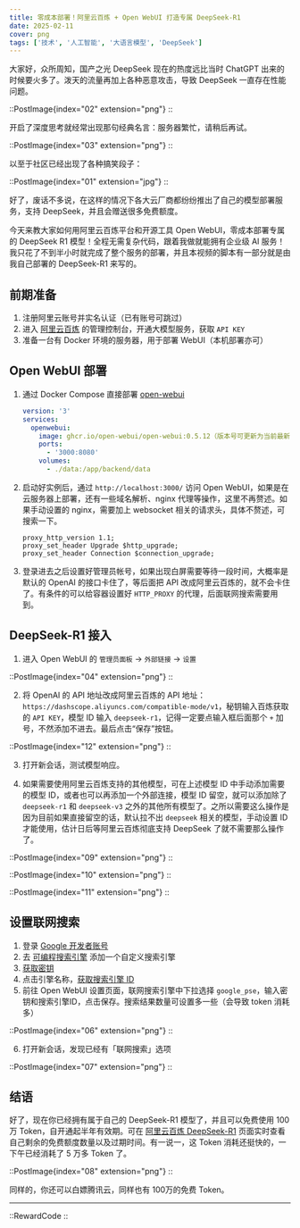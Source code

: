 ```yaml
---
title: 零成本部署！阿里云百炼 + Open WebUI 打造专属 DeepSeek-R1
date: 2025-02-11
cover: png
tags: ['技术', '人工智能', '大语言模型', 'DeepSeek']
---
```


大家好，众所周知，国产之光 DeepSeek 现在的热度远比当时 ChatGPT 出来的时候要火多了。泼天的流量再加上各种恶意攻击，导致 DeepSeek 一直存在性能问题。

::PostImage{index="02" extension="png"}
::

开启了深度思考就经常出现那句经典名言：服务器繁忙，请稍后再试。

::PostImage{index="03" extension="png"}
::

以至于社区已经出现了各种搞笑段子：

::PostImage{index="01" extension="jpg"}
::

好了，废话不多说，在这样的情况下各大云厂商都纷纷推出了自己的模型部署服务，支持 DeepSeek，并且会赠送很多免费额度。

今天来教大家如何用阿里云百炼平台和开源工具 Open WebUI，零成本部署专属的 DeepSeek R1 模型！全程无需复杂代码，跟着我做就能拥有企业级 AI 服务！我只花了不到半小时就完成了整个服务的部署，并且本视频的脚本有一部分就是由我自己部署的 DeepSeek-R1 来写的。

## 前期准备

1. 注册阿里云账号并实名认证（已有账号可跳过）
2. 进入 [阿里云百炼](https://www.aliyun.com/product/bailian) 的管理控制台，开通大模型服务，获取 `API KEY`
3. 准备一台有 Docker 环境的服务器，用于部署 WebUI（本机部署亦可）

## Open WebUI 部署

1. 通过 Docker Compose 直接部署 [open-webui](https://github.com/open-webui/open-webui)

   ```yaml
   version: '3'
   services:
     openwebui:
       image: ghcr.io/open-webui/open-webui:0.5.12（版本号可更新为当前最新 tag 版本号，或使用 main 拉取最新）
       ports:
         - '3000:8080'
       volumes:
         - ./data:/app/backend/data
   ```

2. 启动好实例后，通过 `http://localhost:3000/` 访问 Open WebUI，如果是在云服务器上部署，还有一些域名解析、nginx 代理等操作，这里不再赘述。如果手动设置的 nginx，需要加上 websocket 相关的请求头，具体不赘述，可搜索一下。

   ```nginx
   proxy_http_version 1.1;
   proxy_set_header Upgrade $http_upgrade;
   proxy_set_header Connection $connection_upgrade;
   ```

3. 登录进去之后设置好管理员帐号，如果出现白屏需要等待一段时间，大概率是默认的 OpenAI 的接口卡住了，等后面把 API 改成阿里云百炼的，就不会卡住了。有条件的可以给容器设置好 `HTTP_PROXY` 的代理，后面联网搜索需要用到。

## DeepSeek-R1 接入

1. 进入 Open WebUI 的 `管理员面板` -> `外部链接` -> `设置`

::PostImage{index="04" extension="png"}
::

2. 将 OpenAI 的 API 地址改成阿里云百炼的 API 地址：`https://dashscope.aliyuncs.com/compatible-mode/v1`，秘钥输入百炼获取的 `API KEY`，模型 ID 输入 `deepseek-r1`，记得一定要点输入框后面那个 `+` 加号，不然添加不进去。最后点击“保存”按钮。

::PostImage{index="12" extension="png"}
::

3. 打开新会话，测试模型响应。

4. 如果需要使用阿里云百炼支持的其他模型，可在上述模型 ID 中手动添加需要的模型 ID，或者也可以再添加一个外部连接，模型 ID 留空，就可以添加除了 `deepseek-r1` 和 `deepseek-v3` 之外的其他所有模型了。之所以需要这么操作是因为目前如果直接留空的话，默认拉不出 `deepseek` 相关的模型，手动设置 ID 才能使用，估计日后等阿里云百炼彻底支持 DeepSeek 了就不需要那么操作了。

::PostImage{index="09" extension="png"}
::

::PostImage{index="10" extension="png"}
::

::PostImage{index="11" extension="png"}
::

## 设置联网搜索

1. 登录 [Google 开发者账号](https://developers.google.com/custom-search)
2. 去 [可编程搜索引擎](https://programmablesearchengine.google.com/controlpanel/all) 添加一个自定义搜索引擎
3. [获取密钥](https://developers.google.com/custom-search/v1/introduction)
4. 点击引擎名称，[获取搜索引擎 ID](https://programmablesearchengine.google.com/controlpanel/all)
5. 前往 Open WebUI 设置页面，联网搜索引擎中下拉选择 `google_pse`，输入密钥和搜索引擎ID，点击保存。搜索结果数量可设置多一些（会导致 token 消耗多）

::PostImage{index="06" extension="png"}
::

6. 打开新会话，发现已经有「联网搜索」选项

::PostImage{index="07" extension="png"}
::

## 结语

好了，现在你已经拥有属于自己的 DeepSeek-R1 模型了，并且可以免费使用 100 万 Token，自开通起半年有效期。可在 [阿里云百炼 DeepSeek-R1](https://bailian.console.aliyun.com/detail/deepseek-r1#/model-market/detail/deepseek-r1) 页面实时查看自己剩余的免费额度数量以及过期时间。有一说一，这 Token 消耗还挺快的，一下午已经消耗了 5 万多 Token 了。

::PostImage{index="08" extension="png"}
::

同样的，你还可以白嫖腾讯云，同样也有 100万的免费 Token。

---

::RewardCode
::

